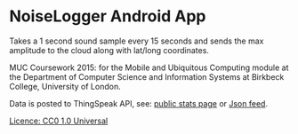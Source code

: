 # NoiseLogger Android App
Takes a 1 second sound sample every 15 seconds and sends the max amplitude to the cloud along with lat/long coordinates.

MUC Coursework 2015: for the Mobile and Ubiquitous Computing module at the Department of Computer Science and Information Systems at Birkbeck College, University of London.

Data is posted to ThingSpeak API, see: [public stats page](https://thingspeak.com/channels/33660) or [Json feed](http://api.thingspeak.com/channels/33660/feed.json?key=8DOZPI1LTOFZ0PSZ).

[Licence: CC0 1.0 Universal](LICENSE)